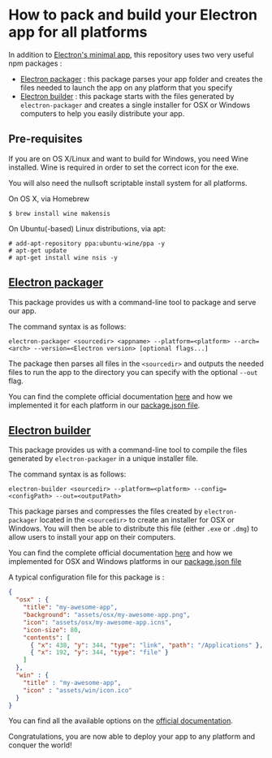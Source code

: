 # How to pack and build your Electron app for all platforms

In addition to [Electron's minimal app](http://electron.atom.io/docs/v0.34.0/tutorial/quick-start/), this repository uses two very useful npm packages :
+ [Electron packager](https://github.com/maxogden/electron-packager) : this package parses your app folder and creates the files needed to launch the app on any platform that you specify
+ [Electron builder](https://github.com/loopline-systems/electron-builder) : this package starts with the files generated by `electron-packager` and creates a single installer for OSX or Windows computers to help you easily distribute your app.


## Pre-requisites

If you are on OS X/Linux and want to build for Windows, you need Wine installed. Wine is required in order to set the correct icon for the exe.

You will also need the nullsoft scriptable install system for all platforms.

On OS X, via Homebrew
```
$ brew install wine makensis
```
On Ubuntu(-based) Linux distributions, via apt:
```
# add-apt-repository ppa:ubuntu-wine/ppa -y
# apt-get update
# apt-get install wine nsis -y
```


## [Electron packager](https://github.com/maxogden/electron-packager)

This package provides us with a command-line tool to package and serve our app.

The command syntax is as follows:

```
electron-packager <sourcedir> <appname> --platform=<platform> --arch=<arch> --version=<Electron version> [optional flags...]
```
The package then parses all files in the `<sourcedir>` and outputs the needed files to run the app to the directory you can specify with the optional `--out` flag.

You can find the complete official documentation [here](https://github.com/maxogden/electron-packager#usage) and how we implemented it for each platform in our [package.json file](package.json#L8).


## [Electron builder](https://github.com/loopline-systems/electron-builder)

This package provides us with a command-line tool to compile the files generated by `electron-packager` in a unique installer file.

The command syntax is as follows:

```
electron-builder <sourcedir> --platform=<platform> --config=<configPath> --out=<outputPath>
```

This package parses and compresses the files created by `electron-packager` located in the `<sourcedir>` to create an installer for OSX or Windows. You will then be able to distribute this file (either `.exe` or `.dmg`) to allow users to install your app on their computers.

You can find the complete official documentation [here](https://github.com/loopline-systems/electron-builder#parameters) and how we implemented for OSX and Windows platforms in our [package.json file](package.json#L14)

A typical configuration file for this package is :

```json
{
  "osx" : {
    "title": "my-awesome-app",
    "background": "assets/osx/my-awesome-app.png",
    "icon": "assets/osx/my-awesome-app.icns",
    "icon-size": 80,
    "contents": [
      { "x": 438, "y": 344, "type": "link", "path": "/Applications" },
      { "x": 192, "y": 344, "type": "file" }
    ]
  },
  "win" : {
    "title" : "my-awesome-app",
    "icon" : "assets/win/icon.ico"
  }
}
```

You can find all the available options on the [official documentation](https://github.com/loopline-systems/electron-builder#parameters).

Congratulations, you are now able to deploy your app to any platform and conquer the world!